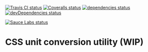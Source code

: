 [![Travis CI status](https://img.shields.io/travis/alexdunphy/units.svg)](https://travis-ci.org/alexdunphy/units)
[![Coveralls status](https://img.shields.io/coveralls/alexdunphy/units.svg)](https://coveralls.io/r/alexdunphy/units)
[![dependencies status](https://img.shields.io/david/alexdunphy/units.svg)](https://david-dm.org/alexdunphy/units)
[![devDependencies status](https://img.shields.io/david/dev/alexdunphy/units.svg)](https://david-dm.org/alexdunphy/units#info=devDependencies)

[![Sauce Labs status](https://saucelabs.com/browser-matrix/units-css.svg)](https://saucelabs.com/u/units-css)

# CSS unit conversion utility (WIP)
